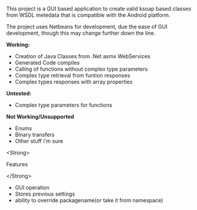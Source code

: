 This project is a GUI based application to create valid ksoap based classes from WSDL metedata that is compatible with the Android platform.

The project uses Netbeans for development, due the ease of GUI development, though this may change further down the line.

<strong>Working:</strong>

  * Creation of Java Classes from .Net asmx WebServices
  * Generated Code compiles
  * Calling of functions without complex type parameters
  * Complex type retrieval from funtion responses
  * Complex types responses with array properties

<strong>Untested:</strong>
  * Complex type parameters for functions

<strong>Not Working/Unsupported</strong>
  * Enums
  * Binary transfers
  * Other stuff i'm sure



&lt;Strong&gt;

Features

&lt;/Strong&gt;


  * GUI operation
  * Stores previous settings
  * ability to override packagename(or take it from namespace)
